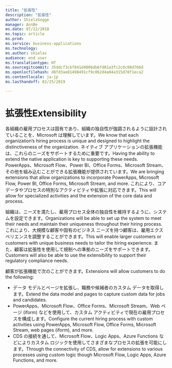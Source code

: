 ```yaml
---
title: "拡張性"
description: "拡張性"
author: ShielaSogge
manager: AnnBe
ms.date: 07/22/2018
ms.topic: article
ms.prod: 
ms.service: business-applications
ms.technology: 
ms.author: shielas
audience: end user
ms.translationtype: HT
ms.sourcegitcommit: 35ddcf3cbf841d4006db6fd01a3fc2cdc08d766d
ms.openlocfilehash: d8fd3ae81498491cf9c062d4a04a315d78f1eca2
ms.contentlocale: ja-jp
ms.lasthandoff: 02/25/2019

---
```


# <a name="extensibility"></a><span data-ttu-id="34f3c-103">拡張性</span><span class="sxs-lookup"><span data-stu-id="34f3c-103">Extensibility</span></span>



<span data-ttu-id="34f3c-104">各組織の雇用プロセスは固有であり、組織の独自性が強調されるように設計されていることを、Microsoft は理解しています。</span><span class="sxs-lookup"><span data-stu-id="34f3c-104">We know that each organization’s hiring process is unique and designed to highlight the distinctiveness of the organization.</span></span> <span data-ttu-id="34f3c-105">ネイティブ アプリケーションの拡張機能は、これらのニーズをサポートするために重要です。</span><span class="sxs-lookup"><span data-stu-id="34f3c-105">Having the ability to extend the native application is key to supporting these needs.</span></span> <span data-ttu-id="34f3c-106">PowerApps、Microsoft Flow、Power BI、Office Forms、Microsoft Stream、その他を組み込むことができる拡張機能が提供されています。</span><span class="sxs-lookup"><span data-stu-id="34f3c-106">We are bringing extensions that allow organizations to incorporate PowerApps, Microsoft Flow, Power BI, Office Forms, Microsoft Stream, and more.</span></span> <span data-ttu-id="34f3c-107">これにより、コア データやプロセスの特別なアクティビティや拡張に対応できます。</span><span class="sxs-lookup"><span data-stu-id="34f3c-107">This will allow for specialized activities and the extension of the core data and process.</span></span>

<span data-ttu-id="34f3c-108">組織は、ニーズを満たし、雇用プロセス全体の独自性を維持するように、システムを設定できます。</span><span class="sxs-lookup"><span data-stu-id="34f3c-108">Organizations will be able to set up the system to meet their needs and maintain their uniqueness throughout their hiring process.</span></span> <span data-ttu-id="34f3c-109">これにより、大規模な顧客や固有のビジネス ニーズを持つ顧客は、雇用エクスペリエンスを調整することができます。</span><span class="sxs-lookup"><span data-stu-id="34f3c-109">This will enable larger customers or customers with unique business needs to tailor the hiring experience.</span></span> <span data-ttu-id="34f3c-110">また、顧客は拡張性を使用して規制への準拠のニーズをサポートできます。</span><span class="sxs-lookup"><span data-stu-id="34f3c-110">Customers will also be able to use the extensibility to support their regulatory compliance needs.</span></span>

<span data-ttu-id="34f3c-111">顧客が拡張機能で次のことができます。</span><span class="sxs-lookup"><span data-stu-id="34f3c-111">Extensions will allow customers to do the following:</span></span>

-   <span data-ttu-id="34f3c-112">データ モデルとページを拡張し、職務や候補者のカスタム データを取得します。</span><span class="sxs-lookup"><span data-stu-id="34f3c-112">Extend the data model and pages to capture custom data for jobs and candidates.</span></span>
-   <span data-ttu-id="34f3c-113">PowerApps、Microsoft Flow、Office Forms、Microsoft Stream、Web ページ (iform) などを使用して、カスタム アクティビティで現在の雇用プロセスを構成します。</span><span class="sxs-lookup"><span data-stu-id="34f3c-113">Configure the current hiring process with custom activities using PowerApps, Microsoft Flow, Office Forms, Microsoft Stream, web pages (iform), and more.</span></span>
-   <span data-ttu-id="34f3c-114">CDS の接続を通して、Microsoft Flow、Logic Apps、Azure Functions などによりカスタム ロジックを使用してさまざまなプロセスの拡張を可能にします。</span><span class="sxs-lookup"><span data-stu-id="34f3c-114">Through the connectivity of CDS, allow for extensions to various processes using custom logic though Microsoft Flow, Logic Apps, Azure Functions, and more.</span></span>

<!--
## Who uses this feature
This feature is mainly used by admins and key recruiting personnel.
## Setup required
Extensibility is all about setup and configuration. This feature enables many
more options to be used in application setup.
## Availability
Cloud
## Regional availability
Global
-->

